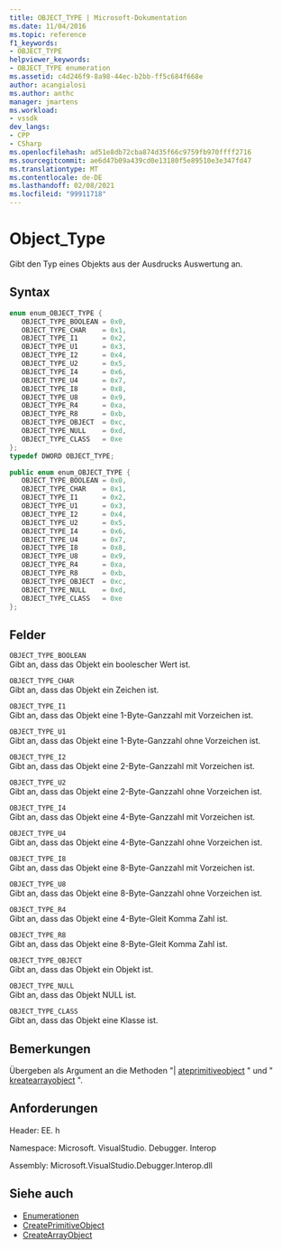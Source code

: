 ```yaml
---
title: OBJECT_TYPE | Microsoft-Dokumentation
ms.date: 11/04/2016
ms.topic: reference
f1_keywords:
- OBJECT_TYPE
helpviewer_keywords:
- OBJECT_TYPE enumeration
ms.assetid: c4d246f9-8a98-44ec-b2bb-ff5c684f668e
author: acangialosi
ms.author: anthc
manager: jmartens
ms.workload:
- vssdk
dev_langs:
- CPP
- CSharp
ms.openlocfilehash: ad51e8db72cba874d35f66c9759fb970ffff2716
ms.sourcegitcommit: ae6d47b09a439cd0e13180f5e89510e3e347fd47
ms.translationtype: MT
ms.contentlocale: de-DE
ms.lasthandoff: 02/08/2021
ms.locfileid: "99911718"
---
```

# <a name="object_type"></a>Object_Type
Gibt den Typ eines Objekts aus der Ausdrucks Auswertung an.

## <a name="syntax"></a>Syntax

```cpp
enum enum_OBJECT_TYPE { 
   OBJECT_TYPE_BOOLEAN = 0x0,
   OBJECT_TYPE_CHAR    = 0x1,
   OBJECT_TYPE_I1      = 0x2,
   OBJECT_TYPE_U1      = 0x3,
   OBJECT_TYPE_I2      = 0x4,
   OBJECT_TYPE_U2      = 0x5,
   OBJECT_TYPE_I4      = 0x6,
   OBJECT_TYPE_U4      = 0x7,
   OBJECT_TYPE_I8      = 0x8,
   OBJECT_TYPE_U8      = 0x9,
   OBJECT_TYPE_R4      = 0xa,
   OBJECT_TYPE_R8      = 0xb,
   OBJECT_TYPE_OBJECT  = 0xc,
   OBJECT_TYPE_NULL    = 0xd,
   OBJECT_TYPE_CLASS   = 0xe
};
typedef DWORD OBJECT_TYPE;
```

```csharp
public enum enum_OBJECT_TYPE { 
   OBJECT_TYPE_BOOLEAN = 0x0,
   OBJECT_TYPE_CHAR    = 0x1,
   OBJECT_TYPE_I1      = 0x2,
   OBJECT_TYPE_U1      = 0x3,
   OBJECT_TYPE_I2      = 0x4,
   OBJECT_TYPE_U2      = 0x5,
   OBJECT_TYPE_I4      = 0x6,
   OBJECT_TYPE_U4      = 0x7,
   OBJECT_TYPE_I8      = 0x8,
   OBJECT_TYPE_U8      = 0x9,
   OBJECT_TYPE_R4      = 0xa,
   OBJECT_TYPE_R8      = 0xb,
   OBJECT_TYPE_OBJECT  = 0xc,
   OBJECT_TYPE_NULL    = 0xd,
   OBJECT_TYPE_CLASS   = 0xe
};
```

## <a name="fields"></a>Felder
 `OBJECT_TYPE_BOOLEAN`\
 Gibt an, dass das Objekt ein boolescher Wert ist.

 `OBJECT_TYPE_CHAR`\
 Gibt an, dass das Objekt ein Zeichen ist.

 `OBJECT_TYPE_I1`\
 Gibt an, dass das Objekt eine 1-Byte-Ganzzahl mit Vorzeichen ist.

 `OBJECT_TYPE_U1`\
 Gibt an, dass das Objekt eine 1-Byte-Ganzzahl ohne Vorzeichen ist.

 `OBJECT_TYPE_I2`\
 Gibt an, dass das Objekt eine 2-Byte-Ganzzahl mit Vorzeichen ist.

 `OBJECT_TYPE_U2`\
 Gibt an, dass das Objekt eine 2-Byte-Ganzzahl ohne Vorzeichen ist.

 `OBJECT_TYPE_I4`\
 Gibt an, dass das Objekt eine 4-Byte-Ganzzahl mit Vorzeichen ist.

 `OBJECT_TYPE_U4`\
 Gibt an, dass das Objekt eine 4-Byte-Ganzzahl ohne Vorzeichen ist.

 `OBJECT_TYPE_I8`\
 Gibt an, dass das Objekt eine 8-Byte-Ganzzahl mit Vorzeichen ist.

 `OBJECT_TYPE_U8`\
 Gibt an, dass das Objekt eine 8-Byte-Ganzzahl ohne Vorzeichen ist.

 `OBJECT_TYPE_R4`\
 Gibt an, dass das Objekt eine 4-Byte-Gleit Komma Zahl ist.

 `OBJECT_TYPE_R8`\
 Gibt an, dass das Objekt eine 8-Byte-Gleit Komma Zahl ist.

 `OBJECT_TYPE_OBJECT`\
 Gibt an, dass das Objekt ein Objekt ist.

 `OBJECT_TYPE_NULL`\
 Gibt an, dass das Objekt NULL ist.

 `OBJECT_TYPE_CLASS`\
 Gibt an, dass das Objekt eine Klasse ist.

## <a name="remarks"></a>Bemerkungen
 Übergeben als Argument an die Methoden "| [ateprimitiveobject](../../../extensibility/debugger/reference/idebugfunctionobject-createprimitiveobject.md) " und " [kreatearrayobject](../../../extensibility/debugger/reference/idebugfunctionobject-createarrayobject.md) ".

## <a name="requirements"></a>Anforderungen
 Header: EE. h

 Namespace: Microsoft. VisualStudio. Debugger. Interop

 Assembly: Microsoft.VisualStudio.Debugger.Interop.dll

## <a name="see-also"></a>Siehe auch
- [Enumerationen](../../../extensibility/debugger/reference/enumerations-visual-studio-debugging.md)
- [CreatePrimitiveObject](../../../extensibility/debugger/reference/idebugfunctionobject-createprimitiveobject.md)
- [CreateArrayObject](../../../extensibility/debugger/reference/idebugfunctionobject-createarrayobject.md)
